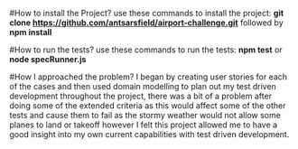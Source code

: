 #How to install the Project?
use these commands to install the project:
**git clone https://github.com/antsarsfield/airport-challenge.git**
followed by
**npm install**

#How to run the tests?
use these commands to run the tests:
**npm test** or **node specRunner.js**

#How I approached the problem?
I began by creating user stories for each of the cases and then used domain modelling to plan out my test driven development throughout the project, there was a bit of a problem after doing some of the extended criteria as this would affect some of the other tests and cause them to fail as the stormy weather would not allow some planes to land or takeoff however I felt this project allowed me to have a good insight into my own current capabilities with test driven development.